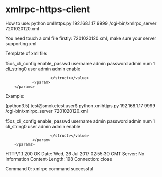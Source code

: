 # xmlrpc-https-client
How to use: python xmlhttps.py 192.168.1.17 9999 /cgi-bin/xmlrpc_server 7201020120.xml

You need touch a xml file firstly: 7201020120.xml, make sure your server supporting xml

Template of xml file:
<?xml version='1.0'?>
<methodCall>
        <methodName>f5os_cli_config</methodName>
        <params>
                <param>
                        <value><struct>
                                <member>
                                        <name>enable_passwd</name>
                                        <value><string></string></value>
                                </member>
                                <member>
                                        <name>username</name>
                                        <value><string>admin</string></value>
                                </member>
                                <member>
                                        <name>password</name>
                                        <value><string>admin</string></value>
                                </member>
                                <member>
                                        <name>num</name>
                                        <value><int>1</int></value>
                                </member>
                                <member>
                                        <name>cli_string0</name>
                                        <value><string>user admin admin enable</string></value>
                                </member>

                        </struct></value>
                </param>
        </params>
</methodCall>


Example:

(python3.5) test@smoketest:user$ python xmlhttps.py 192.168.1.17 9999 /cgi-bin/xmlrpc_server 7201020120.xml
<?xml version='1.0'?>
<methodCall>
        <methodName>f5os_cli_config</methodName>
        <params>
                <param>
                        <value><struct>
                                <member>
                                        <name>enable_passwd</name>
                                        <value><string></string></value>
                                </member>
                                <member>
                                        <name>username</name>
                                        <value><string>admin</string></value>
                                </member>
                                <member>
                                        <name>password</name>
                                        <value><string>admin</string></value>
                                </member>
                                <member>
                                        <name>num</name>
                                        <value><int>1</int></value>
                                </member>
                                <member>
                                        <name>cli_string0</name>
                                        <value><string>user admin admin enable</string></value>
                                </member>

                        </struct></value>
                </param>
        </params>
</methodCall>

HTTP/1.1 200 OK
Date: Wed, 26 Jul 2017 02:55:30 GMT
Server: No Information
Content-Length: 198
Connection: close


<?xml version="1.0" encoding="iso-8859-1"?>
<methodResponse>
<params>
<param>
  <value>
   <string>
Command 0:
xmlrpc command successful

</string>
  </value>
</param>
</params>
</methodResponse>
